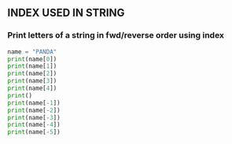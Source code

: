 ## INDEX USED IN STRING

### Print letters of a string in fwd/reverse order using index
```py
name = "PANDA"
print(name[0])
print(name[1])
print(name[2])
print(name[3])
print(name[4])
print()
print(name[-1])
print(name[-2])
print(name[-3])
print(name[-4])
print(name[-5])
```
